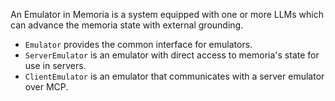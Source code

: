 An Emulator in Memoria is a system equipped with one or more LLMs which can advance the memoria state with external grounding.

- `Emulator` provides the common interface for emulators.
- `ServerEmulator` is an emulator with direct access to memoria's state for use in servers.
- `ClientEmulator` is an emulator that communicates with a server emulator over MCP.